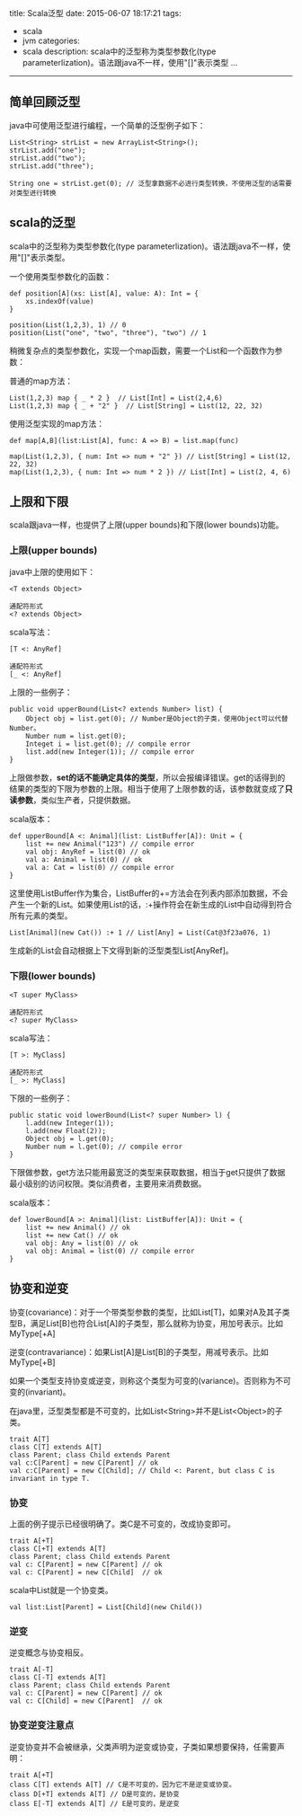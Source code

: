 title: Scala泛型
date: 2015-06-07 18:17:21
tags:
- scala
- jvm
categories:
- scala
description: scala中的泛型称为类型参数化(type parameterlization)。语法跟java不一样，使用"[]"表示类型 ...

---------------

## 简单回顾泛型 ##

java中可使用泛型进行编程，一个简单的泛型例子如下：

	List<String> strList = new ArrayList<String>();
    strList.add("one");
    strList.add("two");
    strList.add("three");
    
    String one = strList.get(0); // 泛型拿数据不必进行类型转换，不使用泛型的话需要对类型进行转换
    
## scala的泛型 ##

scala中的泛型称为类型参数化(type parameterlization)。语法跟java不一样，使用"[]"表示类型。

一个使用类型参数化的函数：

	def position[A](xs: List[A], value: A): Int = {
    	xs.indexOf(value)
    }
    
    position(List(1,2,3), 1) // 0
    position(List("one", "two", "three"), "two") // 1
    

稍微复杂点的类型参数化，实现一个map函数，需要一个List和一个函数作为参数：

普通的map方法：

	List(1,2,3) map { _ * 2 }  // List[Int] = List(2,4,6)
    List(1,2,3) map { _ + "2" }  // List[String] = List(12, 22, 32)
    
使用泛型实现的map方法：

	def map[A,B](list:List[A], func: A => B) = list.map(func)
    
    map(List(1,2,3), { num: Int => num + "2" }) // List[String] = List(12, 22, 32)
    map(List(1,2,3), { num: Int => num * 2 }) // List[Int] = List(2, 4, 6) 
    
## 上限和下限 ##

scala跟java一样，也提供了上限(upper bounds)和下限(lower bounds)功能。

### 上限(upper bounds) ###

java中上限的使用如下：

	<T extends Object>
    
    通配符形式
    <? extends Object>

scala写法：

	[T <: AnyRef]
    
    通配符形式
    [_ <: AnyRef]


上限的一些例子：

	public void upperBound(List<? extends Number> list) {
        Object obj = list.get(0); // Number是Object的子类，使用Object可以代替Number。
        Number num = list.get(0);
        Integet i = list.get(0); // compile error
        list.add(new Integer(1)); // compile error
    }
    
上限做参数，**set的话不能确定具体的类型**，所以会报编译错误。get的话得到的结果的类型的下限为参数的上限。相当于使用了上限参数的话，该参数就变成了**只读参数**，类似生产者，只提供数据。

scala版本：

	def upperBound[A <: Animal](list: ListBuffer[A]): Unit = { 
    	list += new Animal("123") // compile error
        val obj: AnyRef = list(0) // ok
        val a: Animal = list(0) // ok
        val a: Cat = list(0) // compile error
    } 
    
这里使用ListBuffer作为集合，ListBuffer的+=方法会在列表内部添加数据，不会产生一个新的List。如果使用List的话，:+操作符会在新生成的List中自动得到符合所有元素的类型。

	List[Animal](new Cat()) :+ 1 // List[Any] = List(Cat@3f23a076, 1)
    
生成新的List会自动根据上下文得到新的泛型类型List[AnyRef]。
    

### 下限(lower bounds) ###
    
    <T super MyClass>
    
    通配符形式
    <? super MyClass>
    
scala写法：

	[T >: MyClass]
    
    通配符形式
    [_ >: MyClass]

下限的一些例子：

	public static void lowerBound(List<? super Number> l) {
        l.add(new Integer(1));
        l.add(new Float(2));
        Object obj = l.get(0);
        Number num = l.get(0); // compile error
    }
    
下限做参数，get方法只能用最宽泛的类型来获取数据，相当于get只提供了数据最小级别的访问权限。类似消费者，主要用来消费数据。

scala版本：

	def lowerBound[A >: Animal](list: ListBuffer[A]): Unit = { 
    	list += new Animal() // ok
        list += new Cat() // ok
        val obj: Any = list(0) // ok
        val obj: Animal = list(0) // compile error
    }
    
## 协变和逆变 ##

协变(covariance)：对于一个带类型参数的类型，比如List[T]，如果对A及其子类型B，满足List[B]也符合List[A]的子类型，那么就称为协变，用加号表示。比如 MyType[+A]

逆变(contravariance)：如果List[A]是List[B]的子类型，用减号表示。比如MyType[+B]

如果一个类型支持协变或逆变，则称这个类型为可变的(variance)。否则称为不可变的(invariant)。

在java里，泛型类型都是不可变的，比如List&lt;String&gt;并不是List&lt;Object&gt;的子类。


	trait A[T]
    class C[T] extends A[T]
    class Parent; class Child extends Parent
    val c:C[Parent] = new C[Parent] // ok
    val c:C[Parent] = new C[Child]; // Child <: Parent, but class C is invariant in type T.
    
### 协变 ###

上面的例子提示已经很明确了。类C是不可变的，改成协变即可。

	trait A[+T]
    class C[+T] extends A[T]
    class Parent; class Child extends Parent
    val c: C[Parent] = new C[Parent] // ok
	val c: C[Parent] = new C[Child]  // ok
    

scala中List就是一个协变类。

	val list:List[Parent] = List[Child](new Child())
    
### 逆变 ###

逆变概念与协变相反。

	trait A[-T]
    class C[-T] extends A[T]
    class Parent; class Child extends Parent
    val c: C[Parent] = new C[Parent] // ok
	val c: C[Child] = new C[Parent]  // ok


### 协变逆变注意点 ###

逆变协变并不会被继承，父类声明为逆变或协变，子类如果想要保持，任需要声明：

	trait A[+T]
    class C[T] extends A[T] // C是不可变的，因为它不是逆变或协变。
    class D[+T] extends A[T] // D是可变的，是协变
    class E[-T] extends A[T] // E是可变的，是逆变


